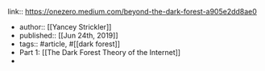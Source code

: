 ---
---

link:: https://onezero.medium.com/beyond-the-dark-forest-a905e2dd8ae0

- author:: [[Yancey Strickler]]
- published:: [[Jun 24th, 2019]]
- tags:: #article, #[[dark forest]]
- Part 1: [[The Dark Forest Theory of the Internet]]
-